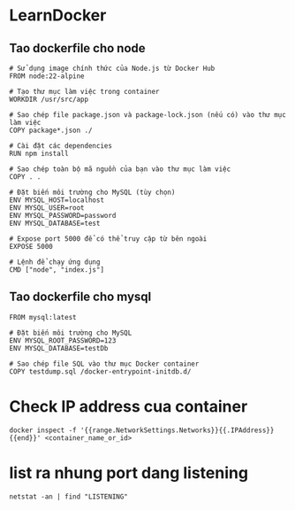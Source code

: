 # LearnDocker

## Tao dockerfile cho node

```
# Sử dụng image chính thức của Node.js từ Docker Hub
FROM node:22-alpine

# Tạo thư mục làm việc trong container
WORKDIR /usr/src/app

# Sao chép file package.json và package-lock.json (nếu có) vào thư mục làm việc
COPY package*.json ./

# Cài đặt các dependencies
RUN npm install

# Sao chép toàn bộ mã nguồn của bạn vào thư mục làm việc
COPY . .

# Đặt biến môi trường cho MySQL (tùy chọn)
ENV MYSQL_HOST=localhost
ENV MYSQL_USER=root
ENV MYSQL_PASSWORD=password
ENV MYSQL_DATABASE=test

# Expose port 5000 để có thể truy cập từ bên ngoài
EXPOSE 5000

# Lệnh để chạy ứng dụng
CMD ["node", "index.js"]

```

## Tao dockerfile cho mysql

```
FROM mysql:latest

# Đặt biến môi trường cho MySQL
ENV MYSQL_ROOT_PASSWORD=123
ENV MYSQL_DATABASE=testDb

# Sao chép file SQL vào thư mục Docker container
COPY testdump.sql /docker-entrypoint-initdb.d/

```

# Check IP address cua container

```
docker inspect -f '{{range.NetworkSettings.Networks}}{{.IPAddress}}{{end}}' <container_name_or_id>
```

# list ra nhung port dang listening

```
netstat -an | find "LISTENING"
```
